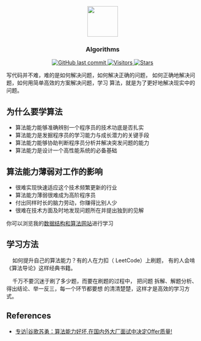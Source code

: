 <p align="center">
    <img width="80" src="https://gitee.com/szj2ys/Pictures/raw/master/logo/algorithms_icon.svg"/>
</p>

<h3 align="center">
    <p>Algorithms</p>
</h3>

<p align="center">
    <a href="https://github.com/szj2ys/algorithms">
        <img src="https://img.shields.io/github/last-commit/szj2ys/algorithms?color=blue" alt="GitHub last commit"/>
    </a>
    <a href="https://github.com/szj2ys/algorithms">
        <img src="https://visitor-badge.glitch.me/badge?page_id=szj2ys.algorithms" alt="Visitors"/>
    </a>
    <a href="https://github.com/szj2ys/algorithms">
        <img src="https://img.shields.io/github/stars/szj2ys/algorithms?style=social" alt="Stars"/>
    </a>
</p>

写代码并不难，难的是如何解决问题，如何解决正确的问题，
如何正确地解决问题，如何用简单高效的方案解决问题，学习
算法，就是为了更好地解决现实中的问题。


## 为什么要学算法

- 算法能力能够准确辨别一个程序员的技术功底是否扎实
- 算法能力是发掘程序员的学习能力与成长潜力的关键手段
- 算法能力能够协助判断程序员分析并解决突发问题的能力
- 算法能力是设计一个高性能系统的必备基础

## 算法能力薄弱对工作的影响

- 很难实现快速适应这个技术频繁更新的行业
- 算法能力薄弱很难成为高阶程序员
- 付出同样时长的脑力劳动，你赚得比别人少
- 很难在技术方面及时地发现问题所在并提出独到的见解


你可以浏览我的[数据结构和算法网站](https://szj2ys.github.io/algorithms/)进行学习

## 学习方法

&nbsp;&nbsp;&nbsp;&nbsp;如何提升自己的算法能力？有的人在力扣（ LeetCode）上刷题，
有的人会啃《算法导论》这样经典书籍。

&nbsp;&nbsp;&nbsp;&nbsp;千万不要沉迷于刷了多少题，而要在刷题的过程中， 把问题
拆解、解题分析、得出结论、举一反三，每一个环节都要想
的清清楚楚，这样才是高效的学习方式。


## References

- [专访|谷歌苏勇：算法能力好坏,在国内外大厂面试中决定Offer质量!](https://segmentfault.com/a/1190000019539567)

